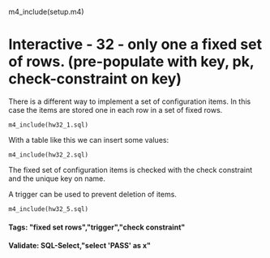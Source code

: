 
m4_include(setup.m4)

# Interactive - 32 - only one a fixed set of rows.		(pre-populate with key, pk, check-constraint on key)

There is a different way to implement a set of configuration items.  In this case the items
are stored one in each row in a set of fixed rows.


```
m4_include(hw32_1.sql)
```

With a table like this we can insert some values:

```
m4_include(hw32_2.sql)
```

The fixed set of configuration items is checked with the check constraint
and the unique key on name.

A trigger can be used to prevent deletion of items.

```
m4_include(hw32_5.sql)
```

#### Tags: "fixed set rows","trigger","check constraint"

#### Validate: SQL-Select,"select 'PASS' as x"
